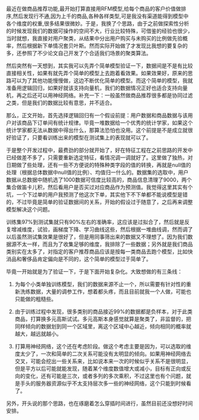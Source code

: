 最近在做商品推荐功能,最开始打算直接用RFM模型,给每个商品的客户价值做排序,然后发现行不通,因为上千的商品,各种各样类型,可是我没有渠道能得到模型中各个维度的权重,很多结果很微妙。于是，我换了个思路，由于之前做探索性分析的时候发现我们的数据可操作的空间不大，行业比较特殊，可借鉴的经验也很少，当时就想，我直接对用户聚类，从结果中分出用户购买与未购买的比例做先验概率，然后根据新下单情况套贝叶斯。然而实际开始做了才发现比我想的要复杂的多，还参照了不少论文自己开发了个合适我们场景的聚类算法。   

然后突然有一天想到，其实我可以先弄个简单模型验证一下，数据间是不是有比较直接相关性，如果有就先弄个简单的模型上去跑着看效果。如果效果好，原来的思路可以为了其他功能慢慢做，这边不断优化简单的模型。而这个简单的模型，我就准备用逻辑回归，如果好就该支持向量机，我们的数据情况正好也适合支持向量机，再之后还可以用神经网络。补充一下：一般虽然做商品推荐很多都是协同过滤之类，但是我们的数据比较有意思，并不适合。     

那么，正文开始，首先选择逻辑回归有一个假设前提：用户数据和商品数据与该用户对该商品下订单间有统计规律。毕竟一堆数据给一个优秀的统计学家，如果这个统计学家都无法从数据中得出什么，那算法恐怕也没用。这个前提是不是成立就很好验证了，只要看训练出来的模型在测试集上的表现就可以了。

于是整个开发过程中，最费劲的部分就开始了，好在特征工程在之前思路的开发中已经做差不多了，只需要重新选定特征，看情况调一调就好了。这里做了独热，对日期做了些处理，还有一些不方便说的特殊种类字段的值的转换，再就是null值的处理（根据总体数据中null值的比例）、均值归一什么的。数据集的选取中，用户数据从总数据中随机选了1000数据可信度比较高的，商品信息清理了9000，两个集合做笛卡儿积，然后看用户是否买过对应商品作为预测值。我觉得这里其实有个坑，一个下过单的用户我预测了他这次下单，其实他下不下单都不能说模型是错的，不过毕竟是简单的验证数据间的关系，开始的假设过于随意了，之后再来调整模型解决这个问题。

训练集97%到测试集就只有90%左右的准确率，这应该是过拟合了，然后就是反复增减维度，试验，画梯度下降、学习曲线这些，然后根据一堆曲线调，然而调了以后虽然测试集效果是很好了，但是用同事筛出来的数据又不理想了。因为我们数据源不太一样，而且为了收集足够的维度，我排除了一些数据；另外就是我们商品类别实在太多了，对指定的客户推荐商品应该是按每一类商品去跑个模型，比如快消品和奢侈品肯定偏向是不同的，这个简单的模型过于简单了。

毕竟一开始就是为了验证一下，于是下面开始复杂化。大致想做的有三条线：

1. 为每个小类单独训练模型，我们的数据来源不止一个，所以需要有针对性的重新洗练数据，大量的调参工作，想着都头疼，而且目前就我一个人做，可能也只能做的粗糙些。

2. 由于训练过程中发现，很多类别的商品接近99%的数据都是负样本，对于此类商品，打算换多元高斯试试。多元高斯本身感觉就算是聚类了，非监督的，把同样倾向的数据划到同一个区域里，离这个区域中心越近，倾向相同的概率就越大，越远就越小。

3. 打算用神经网络，这个还在考虑阶段。做这个考虑主要是因为，可以选取的维度太少了，一次和简单的二次关系可能没有太明显的倾向。如果用神经网络去交叉，可能会挖出一些关系来，比如说本来一次的时候似乎关系不是很明显，但是平方以后可能就能发现，随着某个维度数值增大或减小，目标有正向或反向的变化，还有可能是三次，或者多列的多次乘积，不过这里也有个问题，就是手头的服务器资源似乎不太支持层次多一些的神经网络，这个只能到时候看了。

另外，开头说的那个思路，也在琢磨着怎么穿插时间进行，虽然目前还没想好时间安排。
